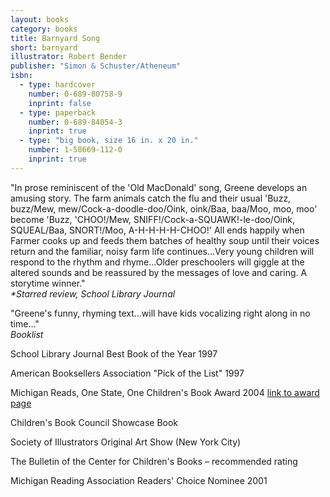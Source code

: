 ```yaml
---
layout: books
category: books
title: Barnyard Song
short: barnyard
illustrator: Robert Bender
publisher: "Simon & Schuster/Atheneum"
isbn:
  - type: hardcover
    number: 0-689-80758-9
    inprint: false
  - type: paperback
    number: 0-689-84054-3
    inprint: true
  - type: "big book, size 16 in. x 20 in."
    number: 1-58669-112-0
    inprint: true
---
```


"In prose reminiscent of the 'Old MacDonald' song, Greene develops an amusing story. The farm animals catch the flu and their usual 'Buzz, buzz/Mew, mew/Cock-a-doodle-doo/Oink, oink/Baa, baa/Moo, moo, moo' become 'Buzz, 'CHOO!/Mew, SNIFF!/Cock-a-SQUAWK!-le-doo/Oink, SQUEAL/Baa, SNORT!/Moo, A-H-H-H-H-CHOO!' All ends happily when Farmer cooks up and feeds them batches of healthy soup until their voices return and the familiar, noisy farm life continues…Very young children will respond to the rhythm and rhyme…Older preschoolers will giggle at the altered sounds and be reassured by the messages of love and caring. A storytime winner."  
_\*Starred review, School Library Journal_

"Greene's funny, rhyming text…will have kids vocalizing right along in no time…"  
_Booklist_

School Library Journal Best Book of the Year 1997

American Booksellers Association "Pick of the List" 1997

Michigan Reads, One State, One Children's Book Award 2004 [link to award page](http://www.michigan.gov/libraryofmichigan/0,2351,7-160-34169_26038_31186---,00.html)

Children's Book Council Showcase Book

Society of Illustrators Original Art Show (New York City)

The Bulletin of the Center for Children's Books – recommended rating

Michigan Reading Association Readers' Choice Nominee 2001
